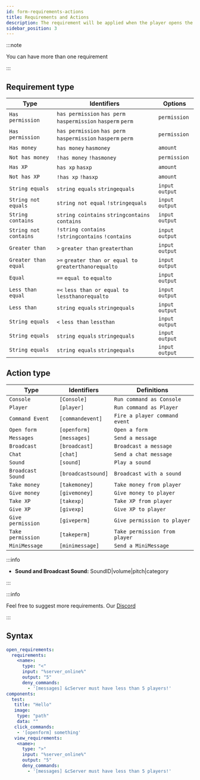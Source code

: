 ```yaml
---
id: form-requirements-actions
title: Requirements and Actions
description: The requirement will be applied when the player opens the Form
sidebar_position: 3
---
```

:::note

You can have more than one requirement

:::

## Requirement type

| Type                  | Identifiers                                                  | Options          |
|-----------------------|--------------------------------------------------------------|------------------|
| `Has permission`      | `has permission` `has perm` `haspermission` `hasperm` `perm` | `permission`     |
| `Has permission`      | `has permission` `has perm` `haspermission` `hasperm` `perm` | `permission`     |
| `Has money`           | `has money` `hasmoney`                                       | `amount`         |
| `Not has money`       | `!has money` `!hasmoney`                                     | `permission`     | 
| `Has XP`              | `has xp` `hasxp`                                             | `amount`         |
| `Not has XP`          | `!has xp` `!hasxp`                                           | `amount`         |
| `String equals`       | `string equals` `stringequals`                               | `input` `output` |
| `String not equals`   | `string not equal` `!stringequals`                           | `input` `output` |
| `String contains`     | `string cointains` `stringcontains` `contains`               | `input` `output` |
| `String not contains` | `!string contains` `!stringcontains` `!contains`             | `input` `output` |
| `Greater than`        | `>` `greater than` `greaterthan`                             | `input` `output` |
| `Greater than equal`  | `>=` `greater than or equal to` `greaterthanorequalto`       | `input` `output` |
| `Equal`               | `==` `equal to` `equalto`                                    | `input` `output` |
| `Less than equal`     | `=<` `less than or equal to` `lessthanorequalto `            | `input` `output` |
| `Less than`           | `string equals` `stringequals`                               | `input` `output` |
| `String equals`       | `<` `less than` `lessthan`                                   | `input` `output` |
| `String equals`       | `string equals` `stringequals`                               | `input` `output` |
| `String equals`       | `string equals` `stringequals`                               | `input` `output` |

## Action type

| Type              | Identifiers        | Definitions                   |
|-------------------|--------------------|-------------------------------|
| `Console`         | `[Console]`        | `Run command as Console`      |
| `Player`          | `[player]`         | `Run command as Player`       |
| `Command Event`   | `[commandevent]`   | `Fire a player command event` |
| `Open form`       | `[openform]`       | `Open a form`                 |
| `Messages`        | `[messages]`       | `Send a message`              |
| `Broadcast`       | `[broadcast]`      | `Broadcast a message`         |
| `Chat`            | `[chat]`           | `Send a chat message`         |
| `Sound`           | `[sound]`          | `Play a sound`                |
| `Broadcast Sound` | `[broadcastsound]` | `Broadcast with a sound`      |
| `Take money`      | `[takemoney]`      | `Take money from player`      |
| `Give money`      | `[givemoney]`      | `Give money to player`        |
| `Take XP`         | `[takexp]`         | `Take XP from player`         |
| `Give XP`         | `[givexp]`         | `Give XP to player`           |
| `Give permission` | `[giveperm]`       | `Give permission to player`   |
| `Take permission` | `[takeperm]`       | `Take permission from player` |
| `MiniMessage`     | `[minimessage]`    | `Send a MiniMessage`          |


:::info

- **Sound and Broadcast Sound:** SoundID|volume|pitch|category

:::

:::info

Feel free to suggest more requirements. Our [Discord](https://minevn.studio/discord)

:::

## Syntax

```yaml
open_requirements:
  requirements:
    <name>:
      type: "<"
      input: "%server_online%"
      output: "5"
      deny_commands:
        - '[messages] &cServer must have less than 5 players!'
components:
  test:
   title: "Hello"
   image:
    type: "path"
    data: ""
   click_commands:
    - '[openform] something'
   view_requirements:
    <name>:
      type: ">"
      input: "%server_online%"
      output: "5"
      deny_commands:
        - '[messages] &cServer must have less than 5 players!'
```



